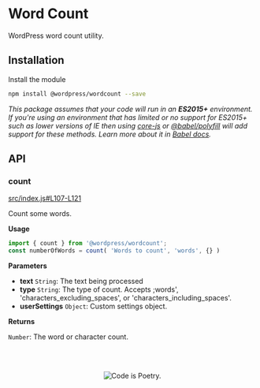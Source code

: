 # Word Count

WordPress word count utility.

## Installation

Install the module

```bash
npm install @wordpress/wordcount --save
```

_This package assumes that your code will run in an **ES2015+** environment. If you're using an environment that has limited or no support for ES2015+ such as lower versions of IE then using [core-js](https://github.com/zloirock/core-js) or [@babel/polyfill](https://babeljs.io/docs/en/next/babel-polyfill) will add support for these methods. Learn more about it in [Babel docs](https://babeljs.io/docs/en/next/caveats)._

## API

<!-- START TOKEN(Autogenerated API docs) -->

### count

[src/index.js#L107-L121](src/index.js#L107-L121)

Count some words.

**Usage**

```js
import { count } from '@wordpress/wordcount';
const numberOfWords = count( 'Words to count', 'words', {} )
```

**Parameters**

-   **text** `String`: The text being processed
-   **type** `String`: The type of count. Accepts ;words', 'characters_excluding_spaces', or 'characters_including_spaces'.
-   **userSettings** `Object`: Custom settings object.

**Returns**

`Number`: The word or character count.


<!-- END TOKEN(Autogenerated API docs) -->

<br/><br/><p align="center"><img src="https://s.w.org/style/images/codeispoetry.png?1" alt="Code is Poetry." /></p>
